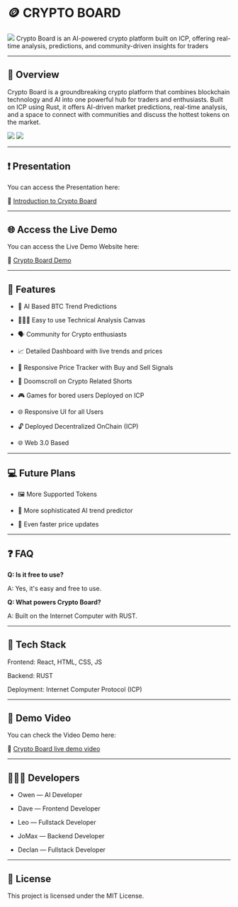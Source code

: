 # 🪙 CRYPTO BOARD

![](Homepage.png)
Crypto Board is an AI-powered crypto platform built on ICP, offering real-time analysis, predictions, and community-driven insights for traders

---

## 📱 Overview

Crypto Board is a groundbreaking crypto platform that combines blockchain technology and AI into one powerful hub for traders and enthusiasts. Built on ICP using Rust, it offers AI-driven market predictions, real-time analysis, and a space to connect with communities and discuss the hottest tokens on the market.

![](Chatbot.png)
![](NeuralNet.png)

---

## ❗ Presentation

You can access the Presentation here:

🔗 [Introduction to Crypto Board](https://drive.google.com/file/d/15VX4U0Ab3zrX80sNkZdLg6MwdMerfv7-/view?usp=sharing)

---

## 🌐 Access the Live Demo

You can access the Live Demo Website here:

🔗 [Crypto Board Demo](https://lp3jy-yqaaa-aaaai-q3xqa-cai.icp0.io/)

---

## 🚀 Features

- 🤖 AI Based BTC Trend Predictions

- 🧑🏻‍💻 Easy to use Technical Analysis Canvas

- 🗣️ Community for Crypto enthusiasts

- 📈 Detailed Dashboard with live trends and prices

- 💸 Responsive Price Tracker with Buy and Sell Signals

- 📱 Doomscroll on Crypto Related Shorts

- 🎮 Games for bored users Deployed on ICP

- 🌐 Responsive UI for all Users

- 🔓 Deployed Decentralized OnChain (ICP)

- 🌐 Web 3.0 Based

---

## 💻 Future Plans

- 🖼️ More Supported Tokens

- 🔨 More sophisticated AI trend predictor

- 🌻 Even faster price updates

---

## ❓ FAQ

**Q: Is it free to use?**

A: Yes, it's easy and free to use.

**Q: What powers Crypto Board?**

A: Built on the Internet Computer with RUST.

---

## 🤖 Tech Stack

Frontend: React, HTML, CSS, JS

Backend: RUST

Deployment: Internet Computer Protocol (ICP)

---

## 🔴 Demo Video

You can check the Video Demo here:

🔗 [Crypto Board live demo video](https://youtu.be/7EkBTHwwPp8?si=pLQkmJvnYSrcpj2y)

---

## 👷🏻‍♂️ Developers

- Owen — AI Developer

- Dave — Frontend Developer

- Leo — Fullstack Developer

- JoMax — Backend Developer

- Declan — Fullstack Developer

---

## 🔧 License

This project is licensed under the MIT License.
